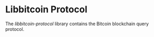 # Libbitcoin Protocol

The _libbitcoin-protocol_ library contains the Bitcoin blockchain query protocol.
